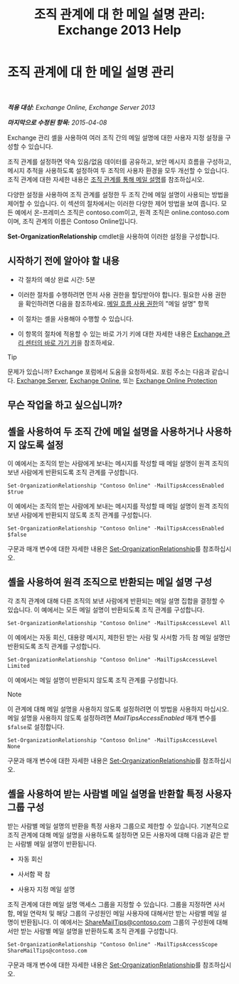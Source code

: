﻿---
title: '조직 관계에 대 한 메일 설명 관리: Exchange 2013 Help'
TOCTitle: 조직 관계에 대 한 메일 설명 관리
ms:assetid: 6e6b48ef-c41c-47ad-8063-66901765c2a5
ms:mtpsurl: https://technet.microsoft.com/ko-kr/library/JJ649324(v=EXCHG.150)
ms:contentKeyID: 50483334
ms.date: 05/22/2018
mtps_version: v=EXCHG.150
ms.translationtype: MT
---

# 조직 관계에 대 한 메일 설명 관리

 

_**적용 대상:** Exchange Online, Exchange Server 2013_

_**마지막으로 수정된 항목:** 2015-04-08_

Exchange 관리 셸을 사용하여 여러 조직 간의 메일 설명에 대한 사용자 지정 설정을 구성할 수 있습니다.

조직 관계를 설정하면 약속 있음/없음 데이터를 공유하고, 보안 메시지 흐름을 구성하고, 메시지 추적을 사용하도록 설정하여 두 조직의 사용자 환경을 모두 개선할 수 있습니다. 조직 관계에 대한 자세한 내용은 [조직 관계를 통해 메일 설명](mailtips-over-organization-relationships-exchange-2013-help.md)를 참조하십시오.

다양한 설정을 사용하여 조직 관계를 설정한 두 조직 간에 메일 설명이 사용되는 방법을 제어할 수 있습니다. 이 섹션의 절차에서는 이러한 다양한 제어 방법을 보여 줍니다. 모든 예에서 온-프레미스 조직은 contoso.com이고, 원격 조직은 online.contoso.com이며, 조직 관계의 이름은 Contoso Online입니다.

**Set-OrganizationRelationship** cmdlet을 사용하여 이러한 설정을 구성합니다.

## 시작하기 전에 알아야 할 내용

  - 각 절차의 예상 완료 시간: 5분

  - 이러한 절차를 수행하려면 먼저 사용 권한을 할당받아야 합니다. 필요한 사용 권한을 확인하려면 다음을 참조하세요. [메일 흐름 사용 권한](mail-flow-permissions-exchange-2013-help.md)의 "메일 설명" 항목

  - 이 절차는 셸을 사용해야 수행할 수 있습니다.

  - 이 항목의 절차에 적용할 수 있는 바로 가기 키에 대한 자세한 내용은 [Exchange 관리 센터의 바로 가기 키](keyboard-shortcuts-in-the-exchange-admin-center-exchange-online-protection-help.md)을 참조하세요.


> [!TIP]
> 문제가 있습니까? Exchange 포럼에서 도움을 요청하세요. 포럼 주소는 다음과 같습니다. <A href="https://go.microsoft.com/fwlink/p/?linkid=60612">Exchange Server</A>, <A href="https://go.microsoft.com/fwlink/p/?linkid=267542">Exchange Online</A>, 또는 <A href="https://go.microsoft.com/fwlink/p/?linkid=285351">Exchange Online Protection</A>



## 무슨 작업을 하고 싶으십니까?

## 셸을 사용하여 두 조직 간에 메일 설명을 사용하거나 사용하지 않도록 설정

이 예에서는 조직의 받는 사람에게 보내는 메시지를 작성할 때 메일 설명이 원격 조직의 보낸 사람에게 반환되도록 조직 관계를 구성합니다.

    Set-OrganizationRelationship "Contoso Online" -MailTipsAccessEnabled $true

이 예에서는 조직의 받는 사람에게 보내는 메시지를 작성할 때 메일 설명이 원격 조직의 보낸 사람에게 반환되지 않도록 조직 관계를 구성합니다.

    Set-OrganizationRelationship "Contoso Online" -MailTipsAccessEnabled $false

구문과 매개 변수에 대한 자세한 내용은 [Set-OrganizationRelationship](https://technet.microsoft.com/ko-kr/library/ee332326\(v=exchg.150\))를 참조하십시오.

## 셸을 사용하여 원격 조직으로 반환되는 메일 설명 구성

각 조직 관계에 대해 다른 조직의 보낸 사람에게 반환되는 메일 설명 집합을 결정할 수 있습니다. 이 예에서는 모든 메일 설명이 반환되도록 조직 관계를 구성합니다.

    Set-OrganizationRelationship "Contoso Online" -MailTipsAccessLevel All

이 예에서는 자동 회신, 대용량 메시지, 제한된 받는 사람 및 사서함 가득 참 메일 설명만 반환되도록 조직 관계를 구성합니다.

    Set-OrganizationRelationship "Contoso Online" -MailTipsAccessLevel Limited

이 예에서는 메일 설명이 반환되지 않도록 조직 관계를 구성합니다.


> [!NOTE]
> 이 관계에 대해 메일 설명을 사용하지 않도록 설정하려면 이 방법을 사용하지 마십시오. 메일 설명을 사용하지 않도록 설정하려면 <EM>MailTipsAccessEnabled</EM> 매개 변수를 <CODE>$false</CODE>로 설정합니다.



    Set-OrganizationRelationship "Contoso Online" -MailTipsAccessLevel None

구문과 매개 변수에 대한 자세한 내용은 [Set-OrganizationRelationship](https://technet.microsoft.com/ko-kr/library/ee332326\(v=exchg.150\))를 참조하십시오.

## 셸을 사용하여 받는 사람별 메일 설명을 반환할 특정 사용자 그룹 구성

받는 사람별 메일 설명의 반환을 특정 사용자 그룹으로 제한할 수 있습니다. 기본적으로 조직 관계에 대해 메일 설명을 사용하도록 설정하면 모든 사용자에 대해 다음과 같은 받는 사람별 메일 설명이 반환됩니다.

  - 자동 회신

  - 사서함 꽉 참

  - 사용자 지정 메일 설명

조직 관계에 대한 메일 설명 액세스 그룹을 지정할 수 있습니다. 그룹을 지정하면 사서함, 메일 연락처 및 해당 그룹의 구성원인 메일 사용자에 대해서만 받는 사람별 메일 설명이 반환됩니다. 이 예에서는 ShareMailTips@contoso.com 그룹의 구성원에 대해서만 받는 사람별 메일 설명을 반환하도록 조직 관계를 구성합니다.

    Set-OrganizationRelationship "Contoso Online" -MailTipsAccessScope ShareMailTips@contoso.com

구문과 매개 변수에 대한 자세한 내용은 [Set-OrganizationRelationship](https://technet.microsoft.com/ko-kr/library/ee332326\(v=exchg.150\))를 참조하십시오.


